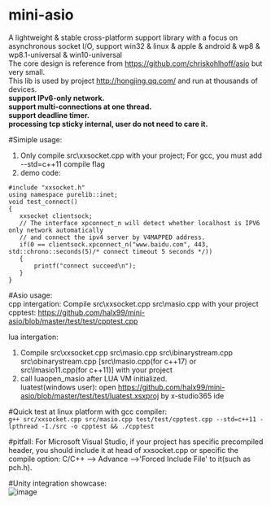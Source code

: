 # mini-asio
A lightweight & stable cross-platform support library with a focus on asynchronous socket I/O, support win32  &amp; linux  &amp; apple &amp; android &amp; wp8 &amp; wp8.1-universal &amp; win10-universal  
The core design is reference from https://github.com/chriskohlhoff/asio but very small.  
This lib is used by project http://hongjing.qq.com/ and run at thousands of devices.  
**support IPv6-only network.  
support multi-connections at one thread.  
support deadline timer.  
processing tcp sticky internal, user do not need to care it.**
  
#Simiple usage:  
1. Only compile src\xxsocket.cpp with your project; For gcc, you must add --std=c++11 compile flag<br />
2. demo code:
```
#include "xxsocket.h"
using namespace purelib::inet;
void test_connect() 
{
   xxsocket clientsock;
   // The interface xpconnect_n will detect whether localhost is IPV6 only network automatically
   // and connect the ipv4 server by V4MAPPED address.
   if(0 == clientsock.xpconnect_n("www.baidu.com", 443, std::chrono::seconds(5)/* connect timeout 5 seconds */))
   {
       printf("connect succeed\n");
   }
}
```

#Asio usage:  
cpp intergation: Compile src\xxsocket.cpp src\masio.cpp with your project  
cpptest: https://github.com/halx99/mini-asio/blob/master/test/test/cpptest.cpp  
  
    
lua intergation: 
1. Compile src\xxsocket.cpp src\masio.cpp src\ibinarystream.cpp src\obinarystream.cpp [src\lmasio.cpp(for c++17) or src\lmasio11.cpp(for c++11)] with your project  
2. call luaopen_masio after LUA VM initialized.  
luatest(windows user): open https://github.com/halx99/mini-asio/blob/master/test/test/luatest.xsxproj by x-studio365 ide  

#Quick test at linux platform with gcc compiler:  
```g++ src/xxsocket.cpp src/masio.cpp test/test/cpptest.cpp --std=c++11 -lpthread -I./src -o cpptest && ./cpptest```  
  
#pitfall: For Microsoft Visual Studio, if your project has specific precompiled header, you should include it at head of xxsocket.cpp or specific the compile option: C/C++ --> Advance -->'Forced Include File' to it(such as pch.h).  
  
#Unity integration showcase:  
![image](https://github.com/halx99/mini-asio/raw/master/showcaseunity.png)
